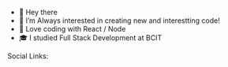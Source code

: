- 👋 Hey there
- 👀 I’m Always interested in creating new and interestting code!
- 🌱 Love coding with React / Node
- 🎓 I studied Full Stack Development at BCIT

Social Links:
